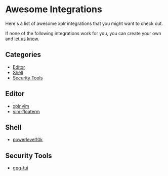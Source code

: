 Awesome Integrations
====================

Here's a list of awesome xplr integrations that you might want to check out.

If none of the following integrations work for you, you can create your own and
[let us know](https://github.com/sayanarijit/xplr/discussions/categories/show-and-tell).


Categories
----------

- [Editor](#editor)
- [Shell](#shell)
- [Security Tools](#security-tools)


Editor
------

- [xplr.vim](https://github.com/sayanarijit/xplr.vim)
- [vim-floaterm](https://github.com/voldikss/vim-floaterm#xplr)


Shell
-----

- [powerlevel10k](https://github.com/romkatv/powerlevel10k/blob/191d1b89e325ee3b6d2d75a394654aaf4f077a7c/internal/p10k.zsh#L4756-L4768)


Security Tools
--------------

- [gpg-tui](https://github.com/orhun/gpg-tui#importreceive)
